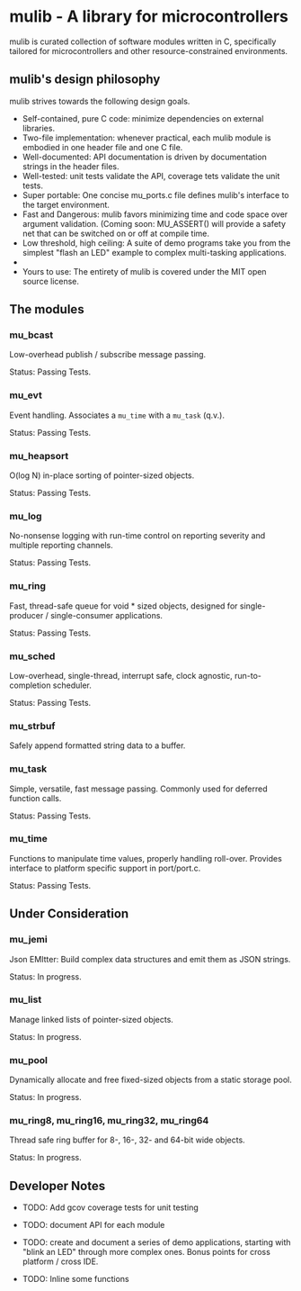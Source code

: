 # mulib - A library for microcontrollers

mulib is curated collection of software modules written in C, specifically
tailored for microcontrollers and other resource-constrained environments.

## mulib's design philosophy

mulib strives towards the following design goals.

* Self-contained, pure C code: minimize dependencies on external libraries.
* Two-file implementation: whenever practical, each mulib module is embodied in
  one header file and one C file.
* Well-documented: API documentation is driven by documentation strings in the
  header files.
* Well-tested: unit tests validate the API, coverage tets validate the unit
  tests.
* Super portable: One concise mu_ports.c file defines mulib's interface to the
  target environment.
* Fast and Dangerous: mulib favors minimizing time and code space over argument
  validation.  (Coming soon: MU_ASSERT() will provide a safety net that can be
  switched on or off at compile time.
* Low threshold, high ceiling: A suite of demo programs take you from the
  simplest "flash an LED" example to complex multi-tasking applications.
*
* Yours to use: The entirety of mulib is covered under the MIT open source
  license.

## The modules

### mu_bcast

Low-overhead publish / subscribe message passing.

Status: Passing Tests.

### mu_evt

Event handling.  Associates a `mu_time` with a `mu_task` (q.v.).

Status: Passing Tests.

### mu_heapsort

O(log N) in-place sorting of pointer-sized objects.

Status: Passing Tests.

### mu_log

No-nonsense logging with run-time control on reporting severity and multiple
reporting channels.

Status: Passing Tests.

### mu_ring

Fast, thread-safe queue for void * sized objects, designed for single-producer /
single-consumer applications.

Status: Passing Tests.

### mu_sched

Low-overhead, single-thread, interrupt safe, clock agnostic, run-to-completion
scheduler.

Status: Passing Tests.

### mu_strbuf

Safely append formatted string data to a buffer.

### mu_task

Simple, versatile, fast message passing.  Commonly used for deferred function
calls.

Status: Passing Tests.

### mu_time

Functions to manipulate time values, properly handling roll-over.  Provides
interface to platform specific support in port/port.c.

Status: Passing Tests.

## Under Consideration

### mu_jemi

Json EMItter: Build complex data structures and emit them as JSON strings.

Status: In progress.

### mu_list

Manage linked lists of pointer-sized objects.

Status: In progress.

### mu_pool

Dynamically allocate and free fixed-sized objects from a static storage pool.

Status: In progress.

### mu_ring8, mu_ring16, mu_ring32, mu_ring64

Thread safe ring buffer for 8-, 16-, 32- and 64-bit wide objects.

Status: In progress.

## Developer Notes

* TODO: Add gcov coverage tests for unit testing

* TODO: document API for each module

* TODO: create and document a series of demo applications, starting with "blink
an LED" through more complex ones.  Bonus points for cross platform / cross IDE.

* TODO: Inline some functions
